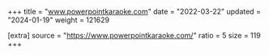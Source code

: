 +++
title = "www.powerpointkaraoke.com"
date = "2022-03-22"
updated = "2024-01-19"
weight = 121629

[extra]
source = "https://www.powerpointkaraoke.com/"
ratio = 5
size = 119
+++
